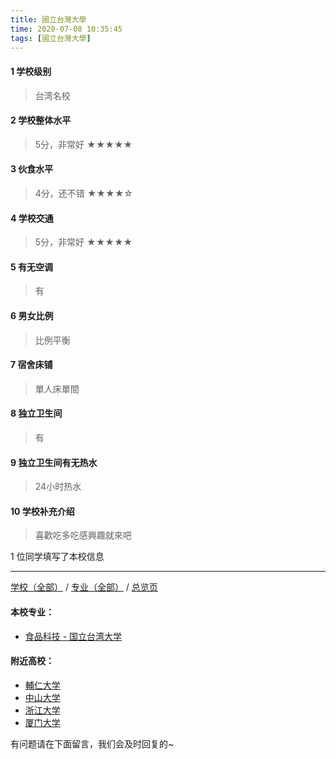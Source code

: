 ```yaml
---
title: 國立台灣大學
time: 2020-07-08 10:35:45
tags: [國立台灣大學]
---
```

#### 1 学校级别
> 台湾名校


#### 2 学校整体水平
> 5分，非常好
★★★★★


#### 3 伙食水平
>  4分，还不错
★★★★☆

#### 4 学校交通
> 5分，非常好
★★★★★


#### 5 有无空调
> 有


#### 6 男女比例
> 比例平衡


#### 7 宿舍床铺
> 單人床單間
 

#### 8 独立卫生间
> 有


#### 9 独立卫生间有无热水
> 24小时热水


#### 10 学校补充介绍
> 喜歡吃多吃感興趣就來吧

1 位同学填写了本校信息
***
[学校（全部）](https://univgo.github.io/2020/07/08/3efa6bcca419) / [专业（全部）](https://univgo.github.io/2020/07/08/2d4c6d3552c2) / [总览页](https://univgo.github.io/2020/07/08/445daeb4fa00)
#### 本校专业：
- [食品科技 - 国立台湾大学](https://univgo.github.io/2020/07/08/e44dba7ebd57) 

#### 附近高校：
- [輔仁大学](https://univgo.github.io/2020/07/08/27365f317fe2)
- [中山大学](https://univgo.github.io/2020/07/08/67460d5278ae)
- [浙江大学](https://univgo.github.io/2020/07/08/c0e23bc1d7b6)
- [厦门大学](https://univgo.github.io/2020/07/08/1a7dbd456103)


有问题请在下面留言，我们会及时回复的~
